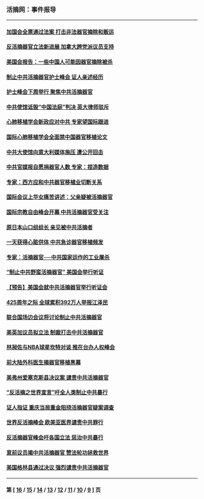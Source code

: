 ### 活摘网：事件报导
---
#### [加国会全票通过法案 打击非法器官摘除和贩运](../../pages/nf5877/n13884924.md?05060430) 
#### [反活摘器官立法新进展 加拿大跨党派议员支持](../../pages/nf5877/n13876061.md?05060430) 
#### [美国会报告：一些中国人可能因器官摘除被杀](../../pages/nf5877/n13867964.md?05060430) 
#### [制止中共活摘器官护士峰会 证人亲述经历](../../pages/nf5877/n13859007.md?05060430) 
#### [护士峰会下周举行 聚焦中共活摘器官](../../pages/nf5877/n13855418.md?05060430) 
#### [中共使馆诋毁“中国法庭”判决 英大律师驳斥](../../pages/nf5877/n13833945.md?05060430) 
#### [心肺移植学会新政应对中共 专家望国际跟进](../../pages/nf5877/n13829043.md?05060430) 
#### [国际心肺移植学会全面禁中国器官移植论文](../../pages/nf5877/n13827785.md?05060430) 
#### [中共大使馆向意大利媒体施压 遭公开回击](../../pages/nf5877/n13826038.md?05060430) 
#### [中共官媒报自愿捐器官人数 专家：捏造数据](../../pages/nf5877/n13814130.md?05060430) 
#### [专家：西方应和中共器官移植业切断关系](../../pages/nf5877/n13772828.md?05060430) 
#### [国际会议上华女痛苦讲述：父亲疑被活摘器官](../../pages/nf5877/n13771583.md?05060430) 
#### [国际宗教自由峰会开幕 中共活摘器官受关注](../../pages/nf5877/n13769995.md?05060430) 
#### [原日本山口组组长 亲见被中共活摘者](../../pages/nf5877/n13767360.md?05060430) 
#### [一天获得心脏供体 中共急诊器官移植频发](../../pages/nf5877/n13764689.md?05060430) 
#### [专家：活摘器官──中共国家运作的工业屠杀](../../pages/nf5877/n13761178.md?05060430) 
#### [“制止中共野蛮活摘器官” 美国会举行听证](../../pages/nf5877/n13735831.md?05060430) 
#### [【预告】美国会就中共活摘器官举行听证会](../../pages/nf5877/n13732843.md?05060430) 
#### [425周年之际 全球累积392万人举报江泽民](../../pages/nf5877/n13719232.md?05060430) 
#### [联合国场边会议将讨论制止中共活摘器官](../../pages/nf5877/n13656361.md?05060430) 
#### [美英加议员拟立法 制裁打击中共活摘器官](../../pages/nf5877/n13430251.md?05060430) 
#### [林昶佐与NBA球星坎特对谈 推在台办人权峰会](../../pages/nf5877/n13414467.md?05060430) 
#### [前大陆外科医生揭器官移植黑幕](../../pages/nf5877/n13401416.md?05060430) 
#### [美弗州爱塞克斯县决议案 谴责中共活摘器官](../../pages/nf5877/n13320919.md?05060430) 
#### [“反活摘之世界宣言”吁全人类制止中共暴行](../../pages/nf5877/n13259730.md?05060430) 
#### [证人指证 重庆当局重金阻挠活摘器官疑案调查](../../pages/nf5877/n13259127.md?05060430) 
#### [世界反活摘峰会 欧美亚医界谴责中共罪行](../../pages/nf5877/n13253550.md?05060430) 
#### [反活摘器官峰会吁各国立法 惩治中共暴行](../../pages/nf5877/n13245052.md?05060430) 
#### [意前议员揭中共活摘器官 赞法轮功拯救世界](../../pages/nf5877/n13203445.md?05060430) 
#### [美国格林县通过决议 强烈谴责中共活摘器官](../../pages/nf5877/n13119367.md?05060430) 

---
#### 第 [ [16](./16.md?05060430) / [15](./15.md?05060430) / [14](./14.md?05060430) / [13](./13.md?05060430) / [12](./12.md?05060430) / [11](./11.md?05060430) / [10](./10.md?05060430) / [9](./9.md?05060430) ] 页

